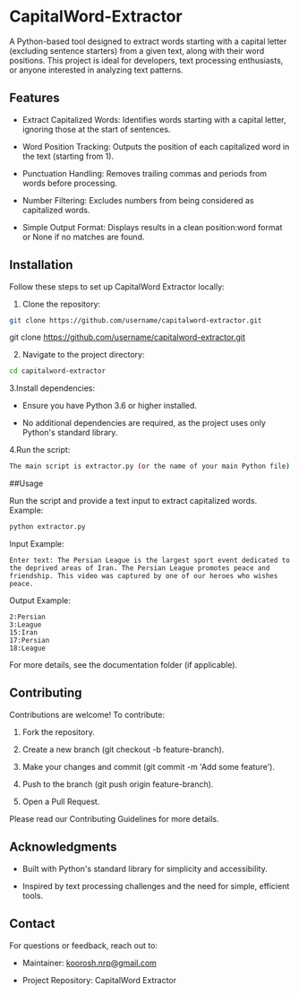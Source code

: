 # CapitalWord-Extractor
A Python-based tool designed to extract words starting with a capital letter (excluding sentence starters) from a given text, along with their word positions. This project is ideal for developers, text processing enthusiasts, or anyone interested in analyzing text patterns.

## Features

* Extract Capitalized Words: Identifies words starting with a capital letter, ignoring those at the start of sentences.

* Word Position Tracking: Outputs the position of each capitalized word in the text (starting from 1).

* Punctuation Handling: Removes trailing commas and periods from words before processing.

* Number Filtering: Excludes numbers from being considered as capitalized words.

* Simple Output Format: Displays results in a clean position:word format or None if no matches are found.

## Installation
Follow these steps to set up CapitalWord Extractor locally:
1. Clone the repository:
```bash
git clone https://github.com/username/capitalword-extractor.git
```
git clone https://github.com/username/capitalword-extractor.git

2. Navigate to the project directory:
```bash
cd capitalword-extractor
```
3.Install dependencies:

* Ensure you have Python 3.6 or higher installed.

* No additional dependencies are required, as the project uses only Python's standard library.

4.Run the script:
```bash
The main script is extractor.py (or the name of your main Python file).
```

##Usage

Run the script and provide a text input to extract capitalized words. Example:
```bash
python extractor.py
```
Input Example:
```plian
Enter text: The Persian League is the largest sport event dedicated to the deprived areas of Iran. The Persian League promotes peace and friendship. This video was captured by one of our heroes who wishes peace.
```
Output Example:
```plain
2:Persian
3:League
15:Iran
17:Persian
18:League
```
For more details, see the documentation folder (if applicable).

## Contributing

Contributions are welcome! To contribute:

1. Fork the repository.

2. Create a new branch (git checkout -b feature-branch).

3. Make your changes and commit (git commit -m 'Add some feature').

4. Push to the branch (git push origin feature-branch).

5. Open a Pull Request.

Please read our Contributing Guidelines for more details.

## Acknowledgments
* Built with Python's standard library for simplicity and accessibility.

* Inspired by text processing challenges and the need for simple, efficient tools.

## Contact
For questions or feedback, reach out to:
* Maintainer: koorosh.nrp@gmail.com

* Project Repository: CapitalWord Extractor
